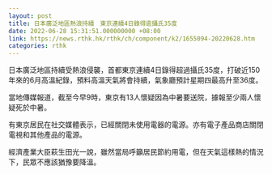 ```yaml
---
layout: post
title: 日本廣泛地區熱浪持續　東京連續4日錄得逾攝氏35度
date: 2022-06-28 15:31:51.000000000 +08:00
link: https://news.rthk.hk/rthk/ch/component/k2/1655094-20220628.htm
categories: rthk
---
```


日本廣泛地區持續受熱浪侵襲，首都東京連續4日錄得超過攝氏35度，打破近150年來的6月高溫紀錄，預料高溫天氣將會持續，氣象廳預計星期四最高升至36度。

當地傳媒報道，截至今早9時，東京有13人懷疑因為中暑要送院，據報至少兩人懷疑死於中暑。

有東京居民在社交媒體表示，已經關閉未使用電器的電源。亦有電子產品商店關閉電視和其他產品的電源。

經濟產業大臣萩生田光一說，雖然當局呼籲居民節約用電，但在天氣這樣熱的情況下，民眾不應該猶豫要降溫。
